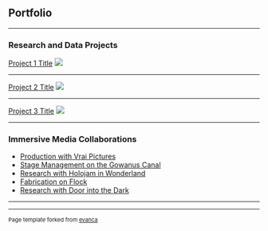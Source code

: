 ## Portfolio

---

### Research and Data Projects 

[Project 1 Title](/sample_page)
<img src="images/dummy_thumbnail.jpg?raw=true"/>

---
[Project 2 Title](/pdf/sample_presentation.pdf)
<img src="images/dummy_thumbnail.jpg?raw=true"/>

---
[Project 3 Title](http://example.com/)
<img src="images/dummy_thumbnail.jpg?raw=true"/>

---

### Immersive Media Collaborations

- [Production with Vrai Pictures](https://www.vrai.pictures/)
- [Stage Management on the Gowanus Canal](http://drearycoast.org)
- [Research with Holojam in Wonderland](https://futureofstorytelling.org/project/holojam-in-wonderland)
- [Fabrication on Flock](https://www.objectnormal.com/projects/flock/)
- [Research with Door into the Dark](https://www.theverge.com/2015/4/23/8477893/door-into-the-dark-anagram-interactive-art-tribeca-film-festival)



---




---
<p style="font-size:11px">Page template forked from <a href="https://github.com/evanca/quick-portfolio">evanca</a></p>
<!-- Remove above link if you don't want to attibute -->
